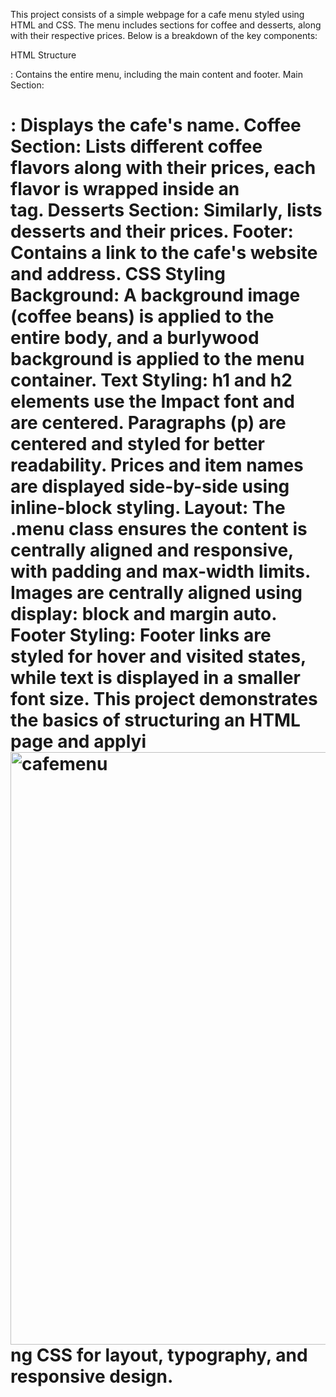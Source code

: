 This project consists of a simple webpage for a cafe menu styled using HTML and CSS. The menu includes sections for coffee and desserts, along with their respective prices. Below is a breakdown of the key components:

HTML Structure
<div class="menu">: Contains the entire menu, including the main content and footer.
Main Section:
<h1>: Displays the cafe's name.
Coffee Section: Lists different coffee flavors along with their prices, each flavor is wrapped inside an <article> tag.
Desserts Section: Similarly, lists desserts and their prices.
Footer: Contains a link to the cafe's website and address.
CSS Styling
Background: A background image (coffee beans) is applied to the entire body, and a burlywood background is applied to the menu container.
Text Styling:
h1 and h2 elements use the Impact font and are centered.
Paragraphs (p) are centered and styled for better readability.
Prices and item names are displayed side-by-side using inline-block styling.
Layout:
The .menu class ensures the content is centrally aligned and responsive, with padding and max-width limits.
Images are centrally aligned using display: block and margin auto.
Footer Styling: Footer links are styled for hover and visited states, while text is displayed in a smaller font size.
This project demonstrates the basics of structuring an HTML page and applyi<img width="948" alt="cafemenu" src="https://github.com/user-attachments/assets/70b57c83-956b-4bfa-b688-1b5aae5ca678">
ng CSS for layout, typography, and responsive design.
